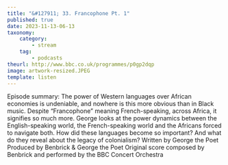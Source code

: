 ```yaml
---
title: "&#127911; 33. Francophone Pt. 1"
published: true
date: 2023-11-13-06-13
taxonomy:
    category:
        - stream
    tag:
        - podcasts
theurl: http://www.bbc.co.uk/programmes/p0gp2dqp
image: artwork-resized.JPEG
template: listen
---
```


Episode summary: The power of Western languages over African economies is undeniable, and nowhere is this more obvious than in Black music. Despite &ldquo;Francophone&rdquo; meaning French-speaking, across Africa, it signifies so much more. George looks at the power dynamics between the English-speaking world, the French-speaking world and the Africans forced to navigate both. How did these languages become so important? And what do they reveal about the legacy of colonialism? Written by George the Poet Produced by Benbrick &amp; George the Poet Original score composed by Benbrick and performed by the BBC Concert Orchestra
